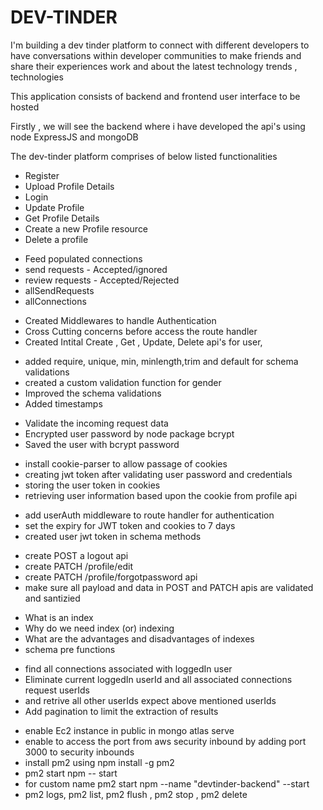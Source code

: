 # DEV-TINDER

I'm building a dev tinder platform to connect with different developers to have
conversations within developer communities to make friends and share their experiences work and about the latest technology trends , technologies

This application consists of backend and frontend user interface to be hosted

Firstly , we will see the backend where i have developed the api's using node ExpressJS and mongoDB

The dev-tinder platform comprises of below listed functionalities

<!--   INITIAL LOGIN   -->

- Register
- Upload Profile Details
- Login
- Update Profile
- Get Profile Details
- Create a new Profile resource
- Delete a profile

<!-- AFTER LOGIN APIS -->

- Feed populated connections
- send requests - Accepted/ignored
- review requests - Accepted/Rejected
- allSendRequests
- allConnections

<!--  ADDED MIDDLEWARE AND CREATED ROUTES  -->

- Created Middlewares to handle Authentication
- Cross Cutting concerns before access the route handler
- Created Intital Create , Get , Update, Delete api's for user,

<!-- Explored Schema Types options   -->

- added require, unique, min, minlength,trim and default for schema validations
- created a custom validation function for gender
- Improved the schema validations
- Added timestamps

<!-- Validate Data -->

- Validate the incoming request data
- Encrypted user password by node package bcrypt
- Saved the user with bcrypt password

<!-- Authentication using JWT token  -->

- install cookie-parser to allow passage of cookies
- creating jwt token after validating user password and credentials
- storing the user token in cookies
- retrieving user information based upon the cookie from profile api

<!--  User Authentication  -->

- add userAuth middleware to route handler for authentication
- set the expiry for JWT token and cookies to 7 days
- created user jwt token in schema methods

<!-- Creating Profile APIs -->

- create POST a logout api
- create PATCH /profile/edit
- create PATCH /profile/forgotpassword api
- make sure all payload and data in POST and PATCH apis are validated and santizied

<!--  More About Indexing  -->

- What is an index
- Why do we need index (or) indexing
- What are the advantages and disadvantages of indexes
- schema pre functions

<!-- Implemented Connections Feed Api -->
- find all connections associated with loggedIn user
- Eliminate current loggedIn userId and all associated connections request userIds
- and retrive all other userIds expect above mentioned userIds
- Add pagination to limit the extraction of results


<!-- DEPLOYMENT  -->

- enable Ec2 instance in public in mongo atlas serve
- enable to access the port from aws security inbound by adding port 3000 to security inbounds
- install pm2 using npm install -g pm2
- pm2 start npm -- start  
- for custom name pm2 start npm --name "devtinder-backend" --start
- pm2 logs, pm2 list, pm2 flush <name>, pm2 stop <name>, pm2 delete <name>
